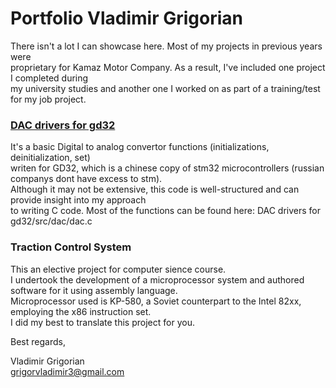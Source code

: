 # Portfolio Vladimir Grigorian

There isn't a lot I can showcase here. Most of my projects in previous years were  
proprietary for Kamaz Motor Company. As a result, I've included one project I completed during  
my university studies and another one I worked on as part of a training/test for my job project.

### [DAC drivers for gd32](https://github.com/grigorvladimir/Portfolio/tree/main/DAC%20drivers%20for%20gd32)  
It's a basic Digital to analog convertor functions (initializations, deinitialization, set)  
writen for GD32, which is a chinese copy of stm32 microcontrollers (russian companys dont have excess to stm).  
Although it may not be extensive, this code is well-structured and can provide insight into my approach  
to writing C code. Most of the functions can be found here: DAC drivers for gd32/src/dac/dac.c

### Traction Control System  
This an elective project for computer sience course.   
I undertook the development of a microprocessor system and authored software for it using assembly language.  
Microprocessor used is KP-580, a Soviet counterpart to the Intel 82xx, employing the x86 instruction set.  
I did my best to translate this project for you.


Best regards,

Vladimir Grigorian  
grigorvladimir3@gmail.com

